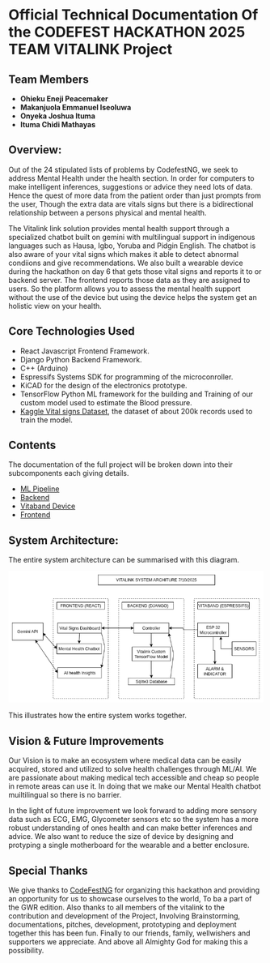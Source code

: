 # Official Technical Documentation Of the CODEFEST HACKATHON 2025 TEAM VITALINK Project

## Team Members
- **Ohieku Eneji Peacemaker**
- **Makanjuola Emmanuel Iseoluwa**
- **Onyeka Joshua Ituma**
- **Ituma Chidi Mathayas**


## Overview:
Out of the 24 stipulated lists of problems by CodefestNG, we seek to address Mental Health under the health section. In order for computers to make intelligent inferences, suggestions or advice they need lots of data. Hence the quest of more data from the patient order than just prompts from the user, Though the extra data are vitals signs but there is a bidirectional relationship between a persons physical and mental health.

The Vitalink link solution provides mental health support through a specialized chatbot built on gemini with multilingual support in indigenous languages such as Hausa, Igbo, Yoruba and Pidgin English. The chatbot is also aware of your vital signs which makes it able to detect abnormal condiions and give recommendations. We also built a wearable device during the hackathon on day 6 that gets those vital signs and reports it to or backend server. The frontend reports those data as they are assigned to users. So the platform allows you to assess the mental health support without the use of the device but using the device helps the system get an holistic view on your health.


## Core Technologies Used
- React Javascript Frontend Framework.
- Django Python Backend Framework.
- C++ (Arduino)
- Espressifs Systems SDK for programming of the microconroller.
- KiCAD for the design of the electronics prototype.
- TensorFlow Python ML framework for the building and Training of our custom model used to estimate the Blood pressure.
- [Kaggle Vital signs Dataset](https://www.kaggle.com/datasets/nasirayub2/human-vital-sign-dataset), the dataset of about 200k records used to train the model.



## Contents
The documentation of the full project will be broken down into their subcomponents each giving details.
- [ML Pipeline](ML_pipeline/README.md)
- [Backend](backend/vitalink_server/README.md)
- [Vitaband Device](device_prototype/README.md)
- [Frontend](frontend/README.md)

## System Architecture:
The entire system architecture can be summarised with this diagram.

![](images/Vitalink_System_Achitecture.drawio.png)

This illustrates how the entire system works together.

## Vision & Future Improvements
Our Vision is to make an ecosystem where medical data can be easily acquired, stored and utilized to solve health challenges through ML/AI. We are passionate about making medical tech accessible and cheap so people in remote areas can use it. In doing that we make our Mental Health chatbot muiltilingual so there is no barrier.

In the light of future improvement we look forward to adding more sensory data such as ECG, EMG, Glycometer sensors etc so the system has a more robust understanding of ones health and can make better inferences and advice. We also want to reduce the size of device by designing and protyping a single motherboard for the wearable and a better enclosure.

## Special Thanks
We give thanks to [CodeFestNG](https://x.com/codefestng) for organizing this hackathon and providing an opportunity for us to showcase ourselves to the world,  To ba a part of the GWR edition. Also thanks to all members of the vitalink to the contribution and development of the Project, Involving Brainstorming, documentations, pitches, development, prototyping and deployment together this has been fun. Finally to our friends, family, wellwishers and supporters we appreciate. And above all Almighty God for making this a possibility.
